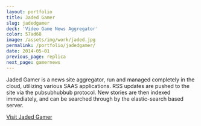 ```yaml
---
layout: portfolio
title: Jaded Gamer
slug: jadedgamer
deck: 'Video Game News Aggregator'
color: 57ad68
image: /assets/img/work/jaded.jpg
permalink: /portfolio/jadedgamer/
date: 2014-05-01
previous_page: replica
next_page: gamernews
---
```


Jaded Gamer is a news site aggregator, run and managed  completely in the cloud, utilizing various SAAS applications. RSS updates are pushed to the site via the pubsubhubbub protocol. New stories are then indexed immediately, and can be searched through by the elastic-search based server.

<a class="btn btn-default" href="http://jadedgamer.com/">Visit Jaded Gamer</a>
